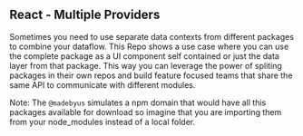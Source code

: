 ## React - Multiple Providers

Sometimes you need to use separate data contexts from different packages to combine your dataflow.
This Repo shows a use case where you can use the complete package as a UI component self contained or just the data layer from that package.
This way you can leverage the power of spliting packages in their own repos and build feature focused teams that share the same API to communicate with different modules.

Note: The `@madebyus` simulates a npm domain that would have all this packages available for download so imagine that you are importing them from your node_modules instead of a local folder.
